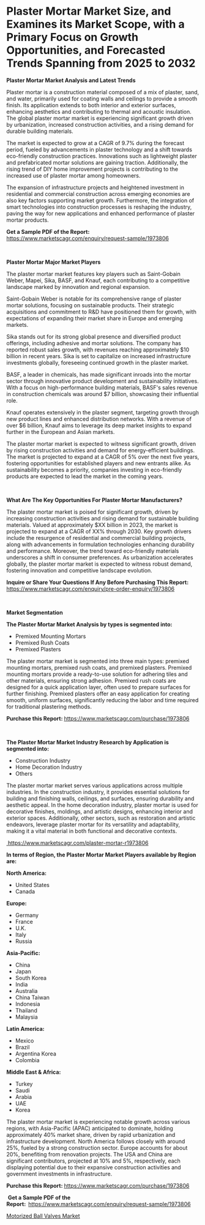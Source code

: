 <p><h1>Plaster Mortar Market Size, and Examines its Market Scope, with a Primary Focus on Growth Opportunities, and Forecasted Trends Spanning from 2025 to 2032</h1></p><p><strong>Plaster Mortar Market Analysis and Latest Trends</strong></p>
<p><p>Plaster mortar is a construction material composed of a mix of plaster, sand, and water, primarily used for coating walls and ceilings to provide a smooth finish. Its application extends to both interior and exterior surfaces, enhancing aesthetics and contributing to thermal and acoustic insulation. The global plaster mortar market is experiencing significant growth driven by urbanization, increased construction activities, and a rising demand for durable building materials. </p><p>The market is expected to grow at a CAGR of 9.7% during the forecast period, fueled by advancements in plaster technology and a shift towards eco-friendly construction practices. Innovations such as lightweight plaster and prefabricated mortar solutions are gaining traction. Additionally, the rising trend of DIY home improvement projects is contributing to the increased use of plaster mortar among homeowners. </p><p>The expansion of infrastructure projects and heightened investment in residential and commercial construction across emerging economies are also key factors supporting market growth. Furthermore, the integration of smart technologies into construction processes is reshaping the industry, paving the way for new applications and enhanced performance of plaster mortar products.</p></p>
<p><strong>Get a Sample PDF of the Report:&nbsp;</strong> <a href="https://www.marketscagr.com/enquiry/request-sample/1973806?utm_campaign=3271&utm_medium=2&utm_source=Github&utm_content=ia&utm_term=11042025&utm_id=plaster-mortar">https://www.marketscagr.com/enquiry/request-sample/1973806</a></p>
<p>&nbsp;</p>
<p><strong>Plaster Mortar Major Market Players</strong></p>
<p><p>The plaster mortar market features key players such as Saint-Gobain Weber, Mapei, Sika, BASF, and Knauf, each contributing to a competitive landscape marked by innovation and regional expansion.</p><p>Saint-Gobain Weber is notable for its comprehensive range of plaster mortar solutions, focusing on sustainable products. Their strategic acquisitions and commitment to R&D have positioned them for growth, with expectations of expanding their market share in Europe and emerging markets.</p><p>Sika stands out for its strong global presence and diversified product offerings, including adhesive and mortar solutions. The company has reported robust sales growth, with revenues reaching approximately $10 billion in recent years. Sika is set to capitalize on increased infrastructure investments globally, foreseeing continued growth in the plaster market.</p><p>BASF, a leader in chemicals, has made significant inroads into the mortar sector through innovative product development and sustainability initiatives. With a focus on high-performance building materials, BASF's sales revenue in construction chemicals was around $7 billion, showcasing their influential role.</p><p>Knauf operates extensively in the plaster segment, targeting growth through new product lines and enhanced distribution networks. With a revenue of over $6 billion, Knauf aims to leverage its deep market insights to expand further in the European and Asian markets.</p><p>The plaster mortar market is expected to witness significant growth, driven by rising construction activities and demand for energy-efficient buildings. The market is projected to expand at a CAGR of 5% over the next five years, fostering opportunities for established players and new entrants alike. As sustainability becomes a priority, companies investing in eco-friendly products are expected to lead the market in the coming years.</p></p>
<p>&nbsp;</p>
<p><strong>What Are The Key Opportunities For Plaster Mortar Manufacturers?</strong></p>
<p><p>The plaster mortar market is poised for significant growth, driven by increasing construction activities and rising demand for sustainable building materials. Valued at approximately $XX billion in 2023, the market is projected to expand at a CAGR of XX% through 2030. Key growth drivers include the resurgence of residential and commercial building projects, along with advancements in formulation technologies enhancing durability and performance. Moreover, the trend toward eco-friendly materials underscores a shift in consumer preferences. As urbanization accelerates globally, the plaster mortar market is expected to witness robust demand, fostering innovation and competitive landscape evolution.</p></p>
<p><strong>Inquire or Share Your Questions If Any Before Purchasing This Report:</strong> <a href="https://www.marketscagr.com/enquiry/pre-order-enquiry/1973806?utm_campaign=3271&utm_medium=2&utm_source=Github&utm_content=ia&utm_term=11042025&utm_id=plaster-mortar">https://www.marketscagr.com/enquiry/pre-order-enquiry/1973806</a></p>
<p>&nbsp;</p>
<p><strong>Market Segmentation</strong></p>
<p><strong>The Plaster Mortar Market Analysis by types is segmented into:</strong></p>
<p><ul><li>Premixed Mounting Mortars</li><li>Premixed Rush Coats</li><li>Premixed Plasters</li></ul></p>
<p><p>The plaster mortar market is segmented into three main types: premixed mounting mortars, premixed rush coats, and premixed plasters. Premixed mounting mortars provide a ready-to-use solution for adhering tiles and other materials, ensuring strong adhesion. Premixed rush coats are designed for a quick application layer, often used to prepare surfaces for further finishing. Premixed plasters offer an easy application for creating smooth, uniform surfaces, significantly reducing the labor and time required for traditional plastering methods.</p></p>
<p><strong>Purchase this Report:&nbsp;</strong><a href="https://www.marketscagr.com/purchase/1973806?utm_campaign=3271&utm_medium=2&utm_source=Github&utm_content=ia&utm_term=11042025&utm_id=plaster-mortar">https://www.marketscagr.com/purchase/1973806</a></p>
<p>&nbsp;</p>
<p><strong>The Plaster Mortar Market Industry Research by Application is segmented into:</strong></p>
<p><ul><li>Construction Industry</li><li>Home Decoration Industry</li><li>Others</li></ul></p>
<p><p>The plaster mortar market serves various applications across multiple industries. In the construction industry, it provides essential solutions for building and finishing walls, ceilings, and surfaces, ensuring durability and aesthetic appeal. In the home decoration industry, plaster mortar is used for decorative finishes, moldings, and artistic designs, enhancing interior and exterior spaces. Additionally, other sectors, such as restoration and artistic endeavors, leverage plaster mortar for its versatility and adaptability, making it a vital material in both functional and decorative contexts.</p></p>
<p><a href="https://www.marketscagr.com/plaster-mortar-r1973806?utm_campaign=3271&utm_medium=2&utm_source=Github&utm_content=ia&utm_term=11042025&utm_id=plaster-mortar">&nbsp;https://www.marketscagr.com/plaster-mortar-r1973806</a></p>
<p><strong>In terms of Region, the Plaster Mortar Market Players available by Region are:</strong></p>
<p>
    <p> <strong> North America: </strong>
        <ul>
            <li>United States</li>
            <li>Canada</li>
        </ul>
        </p> 
    <p> <strong> Europe: </strong>
        <ul>
            <li>Germany</li>
            <li>France</li>
            <li>U.K.</li>
            <li>Italy</li>
            <li>Russia</li>
        </ul>
        </p> 
    <p> <strong> Asia-Pacific: </strong>
        <ul>
            <li>China</li>
            <li>Japan</li>
            <li>South Korea</li>
            <li>India</li>
            <li>Australia</li>
            <li>China Taiwan</li>
            <li>Indonesia</li>
            <li>Thailand</li>
            <li>Malaysia</li>
        </ul>
        </p> 
    <p> <strong> Latin America: </strong>
        <ul>
            <li>Mexico</li>
            <li>Brazil</li>
            <li>Argentina Korea</li>
            <li>Colombia</li>
        </ul>
        </p> 
    <p> <strong> Middle East & Africa: </strong>
        <ul>
            <li>Turkey</li>
            <li>Saudi</li>
            <li>Arabia</li>
            <li>UAE</li>
            <li>Korea</li>
        </ul>
    </p>
    </p>
<p><p>The plaster mortar market is experiencing notable growth across various regions, with Asia-Pacific (APAC) anticipated to dominate, holding approximately 40% market share, driven by rapid urbanization and infrastructure development. North America follows closely with around 25%, fueled by a strong construction sector. Europe accounts for about 20%, benefiting from renovation projects. The USA and China are significant contributors, projected at 10% and 5%, respectively, each displaying potential due to their expansive construction activities and government investments in infrastructure.</p></p>
<p><strong>Purchase this Report: </strong><a href="https://www.marketscagr.com/purchase/1973806?utm_campaign=3271&utm_medium=2&utm_source=Github&utm_content=ia&utm_term=11042025&utm_id=plaster-mortar">https://www.marketscagr.com/purchase/1973806</a></p>
<p>&nbsp;<strong>Get a Sample PDF of the Report:&nbsp;&nbsp;</strong><a href="https://www.marketscagr.com/enquiry/request-sample/1973806?utm_campaign=3271&utm_medium=2&utm_source=Github&utm_content=ia&utm_term=11042025&utm_id=plaster-mortar">https://www.marketscagr.com/enquiry/request-sample/1973806</a></p>
<p><strong></strong></p>
<p><p><a href="https://github.com/rembaentin6f/Market-Research-Report-List-1/blob/main/motorized-ball-valves-market.md?utm_campaign=3271&utm_medium=2&utm_source=Github&utm_content=ia&utm_term=11042025&utm_id=plaster-mortar">Motorized Ball Valves Market</a></p></p>